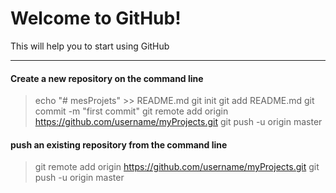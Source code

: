 Welcome to GitHub!
===================


This will help you to start using GitHub

----------

#### <i class="icon-file"></i> Create a new repository on the command line

> echo "# mesProjets" >> README.md
>git init
>git add README.md
>git commit -m "first commit"
>git remote add origin https://github.com/username/myProjects.git
>git push -u origin master

#### <i class="icon-file"></i>push an existing repository from the command line


> git remote add origin https://github.com/username/myProjects.git
>git push -u origin master